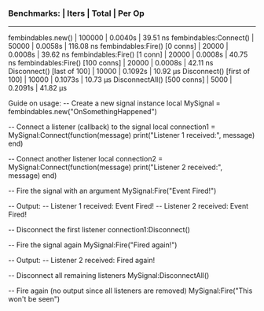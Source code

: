 ### Benchmarks:                               |   Iters |     Total |     Per Op
---------------------------------------------------------------------------
fembindables.new()                       |  100000 |  0.0040s |   39.51 ns
fembindables:Connect()                   |   50000 |  0.0058s |  116.08 ns
fembindables:Fire() [0 conns]            |   20000 |  0.0008s |   39.62 ns
fembindables:Fire() [1 conn]             |   20000 |  0.0008s |   40.75 ns
fembindables:Fire() [100 conns]          |   20000 |  0.0008s |   42.11 ns
Disconnect() [last of 100]               |   10000 |  0.1092s |  10.92 µs
Disconnect() [first of 100]              |   10000 |  0.1073s |  10.73 µs
DisconnectAll() [500 conns]              |    5000 |  0.2091s |  41.82 µs


Guide on usage:
-- Create a new signal instance
local MySignal = fembindables.new("OnSomethingHappened")

-- Connect a listener (callback) to the signal
local connection1 = MySignal:Connect(function(message)
	print("Listener 1 received:", message)
end)

-- Connect another listener
local connection2 = MySignal:Connect(function(message)
	print("Listener 2 received:", message)
end)

-- Fire the signal with an argument
MySignal:Fire("Event Fired!")

-- Output:
-- Listener 1 received: Event Fired!
-- Listener 2 received: Event Fired!

-- Disconnect the first listener
connection1:Disconnect()

-- Fire the signal again
MySignal:Fire("Fired again!")

-- Output:
-- Listener 2 received: Fired again!

-- Disconnect all remaining listeners
MySignal:DisconnectAll()

-- Fire again (no output since all listeners are removed)
MySignal:Fire("This won't be seen")
